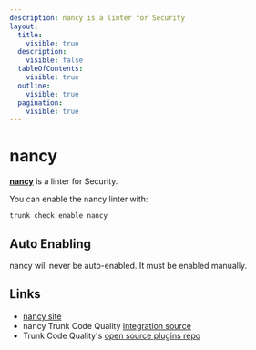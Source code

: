 ```yaml
---
description: nancy is a linter for Security
layout:
  title:
    visible: true
  description:
    visible: false
  tableOfContents:
    visible: true
  outline:
    visible: true
  pagination:
    visible: true
---
```


# nancy

[**nancy**](https://github.com/sonatype-nexus-community/nancy#readme) is a linter for Security.

You can enable the nancy linter with:

```shell
trunk check enable nancy
```

## Auto Enabling

nancy will never be auto-enabled. It must be enabled manually.

## Links

* [nancy site](https://github.com/sonatype-nexus-community/nancy#readme)
* nancy Trunk Code Quality [integration source](https://github.com/trunk-io/plugins/tree/main/linters/nancy)
* Trunk Code Quality's [open source plugins repo](https://github.com/trunk-io/plugins/tree/main)

